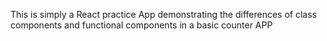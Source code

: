 This is simply a React practice App demonstrating the differences of class components and functional components in a basic counter APP
